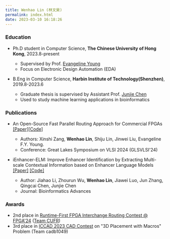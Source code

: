 ```yaml
---
title: Wenhao Lin (林文昊)
permalink: index.html
date: 2023-03-10 16:18:26
---
```


### Education

+ Ph.D student in Computer Science, **The Chinese University of Hong Kong**, 2023.8-present 
  + Supervised by Prof. [Evangeline Young](https://www.cse.cuhk.edu.hk/~fyyoung/)
  + Focus on Electronic Design Automation (EDA)

+ B.Eng in Computer Science, **Harbin Institute of Technology(Shenzhen)**, 2019.8-2023.6
  + Graduate thesis is supervised by Assistant Prof. [Junjie Chen](http://faculty.hitsz.edu.cn/chenjunjie)
  + Used to study machine learning applications in bioinformatics

### Publications
+ An Open-Source Fast Parallel Routing Approach for Commercial FPGAs [[Paper]](https://dl.acm.org/doi/abs/10.1145/3649476.3658714)[[Code]](https://github.com/xszang/parallel-routing)
  + Authors: Xinshi Zang, **Wenhao Lin**, Shiju Lin, Jinwei Liu, Evangeline F.Y. Young.
  + Conference: Great Lakes Symposium on VLSI 2024 (GLSVLSI'24)

+ iEnhancer-ELM: Improve Enhancer Identification by Extracting Multi-scale Contextual Information based on Enhancer Language Models [[Paper]](https://doi.org/10.1093/bioadv/vbad043) [[Code]](https://github.com/chen-bioinfo/iEnhancer-ELM)
  + Author: Jiahao Li, Zhourun Wu, **Wenhao Lin**, Jiawei Luo, Jun Zhang, Qingcai Chen, Junjie Chen
  + Journal: Bioinformatics Advances

### Awards

+ 2nd place in [Runtime-First FPGA Interchange Routing Contest @ FPGA'24](https://xilinx.github.io/fpga24_routing_contest/) ([Team CUFR](https://github.com/Xilinx/fpga24_routing_contest/tree/2nd-cufr))
+ 3rd place in [ICCAD 2023 CAD Contest](https://iccad-contest.org/Problems.html) on "3D Placement with Macros" Problem (Team cadb1049)